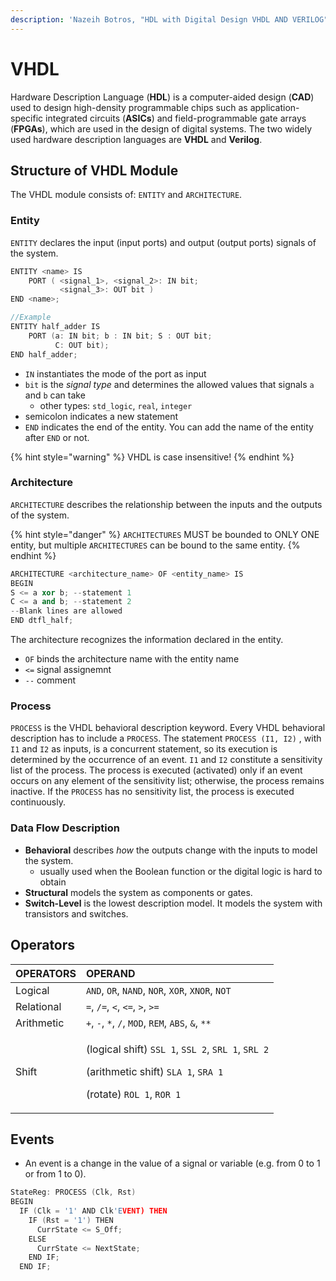 ```yaml
---
description: 'Nazeih Botros, "HDL with Digital Design VHDL AND VERILOG"'
---
```


# VHDL

Hardware Description Language \(**HDL**\) is a computer-aided design \(**CAD**\) used to design high-density programmable chips such as application-specific integrated circuits \(**ASICs**\) and field-programmable gate arrays \(**FPGAs**\), which are used in the design of digital systems. The two widely used hardware description languages are **VHDL** and **Verilog**.

## Structure of VHDL Module

The VHDL module consists of: `ENTITY` and `ARCHITECTURE`.

### Entity

`ENTITY` declares the input \(input ports\) and output \(output ports\) signals of the system.

```cpp
ENTITY <name> IS
    PORT ( <signal_1>, <signal_2>: IN bit;
           <signal_3>: OUT bit )
END <name>;

//Example 
ENTITY half_adder IS
    PORT (a: IN bit; b : IN bit; S : OUT bit;
          C: OUT bit);
END half_adder;
```

* `IN` instantiates the mode of the port as input
* `bit` is the _signal type_ and determines the allowed values that signals `a` and `b` can take 
  * other types: `std_logic`, `real`, `integer` 
* semicolon indicates a new statement
* `END` indicates the end of the entity. You can add the name of the entity after `END` or not.

{% hint style="warning" %}
VHDL is case insensitive!
{% endhint %}

### Architecture

`ARCHITECTURE` describes the relationship between the inputs and the outputs of the system. 

{% hint style="danger" %}
`ARCHITECTURES` MUST be bounded to ONLY ONE entity, but multiple `ARCHITECTURES` can be bound to the same entity.
{% endhint %}

```cpp
ARCHITECTURE <architecture_name> OF <entity_name> IS
BEGIN
S <= a xor b; --statement 1
C <= a and b; --statement 2
--Blank lines are allowed
END dtfl_half;
```

The architecture recognizes the information declared in the entity.

* `OF` binds the architecture name with the entity name
* `<=` signal assignemnt 
* `--` comment 

### Process

`PROCESS` is the VHDL behavioral description keyword. Every VHDL behavioral description has to include a `PROCESS`. The statement `PROCESS (I1, I2)` , with `I1` and `I2` as inputs, is a concurrent statement, so its execution is determined by the occurrence of an event. `I1` and `I2` constitute a sensitivity list of the process. The process is executed \(activated\) only if an event occurs on any element of the sensitivity list; otherwise, the process remains inactive. If the `PROCESS` has no sensitivity list, the process is executed continuously.

### Data Flow Description 

* **Behavioral** describes _how_ the outputs change with the inputs to model the system.
  * usually used when the Boolean function or the digital logic is hard to obtain
* **Structural** models the system as components or gates.
* **Switch-Level** is the lowest description model. It models the system with transistors and switches.

## Operators

<table>
  <thead>
    <tr>
      <th style="text-align:left">OPERATORS</th>
      <th style="text-align:left">OPERAND</th>
    </tr>
  </thead>
  <tbody>
    <tr>
      <td style="text-align:left">Logical</td>
      <td style="text-align:left"><code>AND</code>, <code>OR</code>, <code>NAND</code>, <code>NOR</code>, <code>XOR</code>, <code>XNOR</code>, <code>NOT</code>
      </td>
    </tr>
    <tr>
      <td style="text-align:left">Relational</td>
      <td style="text-align:left"><code>=</code>, <code>/=</code>, <code>&lt;</code>, <code>&lt;=</code>, <code>&gt;</code>, <code>&gt;=</code>
      </td>
    </tr>
    <tr>
      <td style="text-align:left">Arithmetic</td>
      <td style="text-align:left"><code>+</code>, <code>-</code>, <code>*</code>, <code>/</code>, <code>MOD</code>, <code>REM</code>, <code>ABS</code>, <code>&amp;</code>, <code>**</code>
      </td>
    </tr>
    <tr>
      <td style="text-align:left">Shift</td>
      <td style="text-align:left">
        <p>(logical shift) <code>SSL 1</code>, <code>SSL 2</code>, <code>SRL 1</code>, <code>SRL 2</code>
        </p>
        <p>(arithmetic shift) <code>SLA 1</code>, <code>SRA 1</code>
        </p>
        <p>(rotate) <code>ROL 1</code>, <code>ROR 1</code>
        </p>
      </td>
    </tr>
  </tbody>
</table>

## Events

* An event is a change in the value of a signal or variable \(e.g. from 0 to 1 or from 1 to 0\). 

```cpp
StateReg: PROCESS (Clk, Rst)
BEGIN
  IF (Clk = '1' AND Clk'EVENT) THEN
    IF (Rst = '1') THEN
      CurrState <= S_Off;
    ELSE
      CurrState <= NextState;
    END IF;
  END IF;
```

